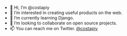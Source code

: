 - 👋 Hi, I’m @costapiy
- 👀 I’m interested in creating useful products on the web.
- 🌱 I’m currently learning Django.
- 💞️ I’m looking to collaborate on open source projects.
- 📫 You can reach me on Twitter. [@costapiy](twitter.com/costapiy)

<!---
costapiy/costapiy is a ✨ special ✨ repository because its `README.md` (this file) appears on your GitHub profile.
You can click the Preview link to take a look at your changes.
--->
